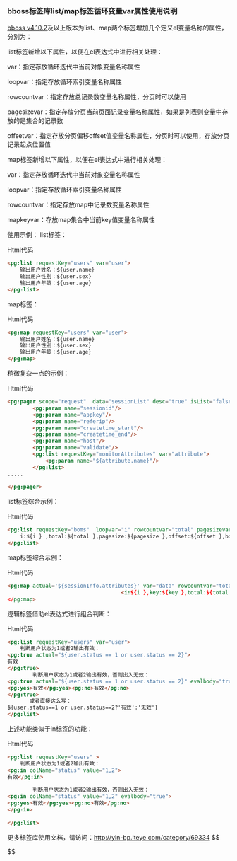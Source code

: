 ### bboss标签库list/map标签循环变量var属性使用说明

[bboss v4.10.2](https://github.com/bbossgroups/bboss/releases)及以上版本为list、map两个标签增加几个定义el变量名称的属性，分别为：

list标签新增以下属性，以便在el表达式中进行相关处理：

var：指定存放循环迭代中当前对象变量名称属性

loopvar：指定存放循环索引变量名称属性

rowcountvar：指定存放总记录数变量名称属性，分页时可以使用

pagesizevar：指定存放分页当前页面记录变量名称属性，如果是列表则变量中存放的是集合的记录数

offsetvar：指定存放分页偏移offset值变量名称属性，分页时可以使用，存放分页记录起点位置值

map标签新增以下属性，以便在el表达式中进行相关处理：

var：指定存放循环迭代中当前对象变量名称属性

loopvar：指定存放循环索引变量名称属性

rowcountvar：指定存放map中记录数变量名称属性

mapkeyvar：存放map集合中当前key值变量名称属性

使用示例：
list标签：

Html代码

```html
<pg:list requestKey="users" var="user">  
    输出用户姓名：${user.name}  
    输出用户性别：${user.sex}  
    输出用户年龄：${user.age}  
</pg:list> 
```

map标签：

Html代码

```html
<pg:map requestKey="users" var="user">  
    输出用户姓名：${user.name}  
    输出用户性别：${user.sex}  
    输出用户年龄：${user.age}  
</pg:map>  
```

稍微复杂一点的示例：

Html代码

```html
<pg:pager scope="request"  data="sessionList" desc="true" isList="false" containerid="sessionContainer">  
        <pg:param name="sessionid"/>  
        <pg:param name="appkey"/>  
        <pg:param name="referip"/>  
        <pg:param name="createtime_start"/>  
        <pg:param name="createtime_end"/>  
        <pg:param name="host"/>  
        <pg:param name="validate"/>  
        <pg:list requestKey="monitorAttributes" var="attribute">  
            <pg:param name="${attribute.name}"/>  
        </pg:list>  
.....  
  
</pg:pager>  
```

list标签综合示例：

Html代码

```html
<pg:list requestKey="boms"  loopvar="i" rowcountvar="total" pagesizevar="pagesize" offsetvar="offset" var="bom">  
    i:${i } ,total:${total },pagesize:${pagesize },offset:${offset },bom:${bom.bm }  
</pg:list>  
```

map标签综合示例：

Html代码

```html
<pg:map actual='${sessionInfo.attributes}' var="data" rowcountvar="total" mapkeyvar="key" loopvar="i">  
                                    <i:${i },key:${key },total:${total },data:${data }  
</pg:map>  
```

逻辑标签借助el表达式进行组合判断：

Html代码

```html
<pg:list requestKey="users" var="user">  
    判断用户状态为1或者2输出有效：  
<pg:true actual="${user.status == 1 or user.status == 2}">  
有效  
</pg:true>  
        判断用户状态为1或者2输出有效，否则出入无效：  
<pg:true actual="${user.status == 1 or user.status == 2}" evalbody="true">  
<pg:yes>有效</pg:yes><pg:no>有效</pg:no>  
</pg:true>  
       或者直接这么写：  
${user.status==1 or user.status==2?'有效':'无效'}  
</pg:list>  
```

上述功能类似于in标签的功能：

Html代码

```html
<pg:list requestKey="users" >  
    判断用户状态为1或者2输出有效：  
<pg:in colName="status" value="1,2">  
有效</pg:in>  
  
        判断用户状态为1或者2输出有效，否则出入无效：  
<pg:in colName="status" value="1,2" evalbody="true">   
<pg:yes>有效</pg:yes><pg:no>有效</pg:no>  
</pg:in>  
         
</pg:list>
```

更多标签库使用文档，请访问：http://yin-bp.iteye.com/category/69334
$$

$$